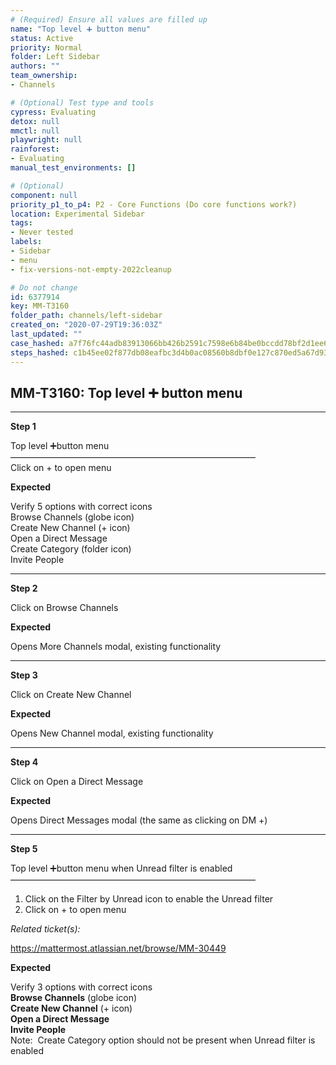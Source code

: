 ```yaml
---
# (Required) Ensure all values are filled up
name: "Top level ➕ button menu"
status: Active
priority: Normal
folder: Left Sidebar
authors: ""
team_ownership: 
- Channels

# (Optional) Test type and tools
cypress: Evaluating
detox: null
mmctl: null
playwright: null
rainforest: 
- Evaluating
manual_test_environments: []

# (Optional)
component: null
priority_p1_to_p4: P2 - Core Functions (Do core functions work?)
location: Experimental Sidebar
tags: 
- Never tested
labels: 
- Sidebar
- menu
- fix-versions-not-empty-2022cleanup

# Do not change
id: 6377914
key: MM-T3160
folder_path: channels/left-sidebar
created_on: "2020-07-29T19:36:03Z"
last_updated: ""
case_hashed: a7f76fc44adb83913066bb426b2591c7598e6b84be0bccdd78bf2d1ee68c6613ae2fd19383e6d6cad6ee3274d0d5ca4b
steps_hashed: c1b45ee02f877db08eafbc3d4b0ac08560b8dbf0e127c870ed5a67d937cd5699b9a187645f05121f9473fc8a1edf64c3
---
```


## MM-T3160: Top level ➕ button menu

---

**Step 1**

Top level ➕button menu\
————————————————————————————\
Click on + to open menu

**Expected**

Verify 5 options with correct icons\
Browse Channels (globe icon)\
Create New Channel (+ icon)\
Open a Direct Message\
Create Category (folder icon)\
Invite People

---

**Step 2**

Click on Browse Channels

**Expected**

Opens More Channels modal, existing functionality

---

**Step 3**

Click on Create New Channel

**Expected**

Opens New Channel modal, existing functionality

---

**Step 4**

Click on Open a Direct Message

**Expected**

Opens Direct Messages modal (the same as clicking on DM +)

---

**Step 5**

Top level ➕button menu when Unread filter is enabled\
————————————————————————————

1. Click on the Filter by Unread icon to enable the Unread filter
2. Click on + to open menu

_Related ticket(s):_

<https://mattermost.atlassian.net/browse/MM-30449>

**Expected**

Verify 3 options with correct icons\
**Browse Channels** (globe icon)\
**Create New Channel** (+ icon)\
**Open a Direct Message**\
**Invite People**\
Note:  Create Category option should not be present when Unread filter is enabled
